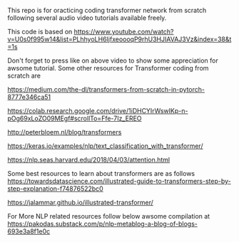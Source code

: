 This repo is for oracticing coding transformer network from scratch following several audio video tutorials available freely.

This code is based on https://www.youtube.com/watch?v=U0s0f995w14&list=PLhhyoLH6IjfxeoooqP9rhU3HJIAVAJ3Vz&index=38&t=1s 

Don't forget to press like on above video to show some appreciation for awsome tutorial.
Some other resources for Transformer coding from scratch are 

https://medium.com/the-dl/transformers-from-scratch-in-pytorch-8777e346ca51

https://colab.research.google.com/drive/1iDHCYIrWswIKp-n-pOg69xLoZO09MEgf#scrollTo=Ffe-7Iz_EREO

http://peterbloem.nl/blog/transformers

https://keras.io/examples/nlp/text_classification_with_transformer/

https://nlp.seas.harvard.edu/2018/04/03/attention.html

Some best resources to learn about transformers are as follows
https://towardsdatascience.com/illustrated-guide-to-transformers-step-by-step-explanation-f74876522bc0

https://jalammar.github.io/illustrated-transformer/

For More NLP related resources follow below awsome compilation at 
https://pakodas.substack.com/p/nlp-metablog-a-blog-of-blogs-693e3a8f1e0c

